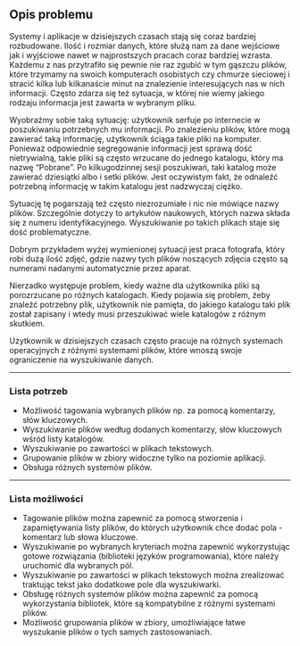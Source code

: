 ## Opis problemu

Systemy i aplikacje w dzisiejszych czasach stają się coraz bardziej rozbudowane. Ilość i rozmiar danych, które  służą nam za dane wejściowe jak i wyjściowe nawet w najprostszych pracach coraz bardziej wzrasta. Każdemu z nas przytrafiło się pewnie nie raz zgubić w tym gąszczu plików, które trzymamy na swoich komputerach osobistych czy chmurze sieciowej i stracić kilka lub kilkanaście minut na znalezienie interesujących nas w nich informacji. Często zdarza się też sytuacja, w której nie wiemy jakiego rodzaju informacja jest zawarta w wybranym pliku.

Wyobraźmy sobie taką sytuację: użytkownik serfuje po internecie w poszukiwaniu potrzebnych mu informacji. Po znalezieniu plików, które mogą zawierać taką informację, użytkownik ściąga takie pliki na komputer. Ponieważ odpowiednie segregowanie informacji jest sprawą dość nietrywialną, takie pliki są często wrzucane do jednego katalogu, który ma nazwę “Pobrane”. Po kilkugodzinnej sesji poszukiwań, taki katalog może zawierać dziesiątki albo i setki plików. Jest oczywistym fakt, że odnaleźć potrzebną informację w takim katalogu jest nadzwyczaj ciężko.

Sytuację tę pogarszają też często niezrozumiałe i nic nie mówiące nazwy plików. Szczególnie dotyczy to artykułów naukowych, których nazwa składa się z numeru identyfikacyjnego. Wyszukiwanie po takich plikach staje się dość problematyczne.

Dobrym przykładem wyżej wymienionej sytuacji jest praca fotografa, który robi dużą ilość zdjęć, gdzie nazwy tych plików noszących zdjęcia często są numerami nadanymi automatycznie przez aparat.

Nierzadko występuje problem, kiedy ważne dla użytkownika pliki są porozrzucane po różnych katalogach. Kiedy pojawia się problem, żeby znaleźć potrzebny plik, użytkownik nie pamięta, do jakiego katalogu taki plik został zapisany i wtedy musi przeszukiwać wiele katalogów z różnym skutkiem.

Użytkownik w dzisiejszych czasach często pracuje na różnych systemach operacyjnych z różnymi systemami plików, które wnoszą swoje ograniczenie na wyszukiwanie danych.

***

### Lista potrzeb

* Możliwość tagowania wybranych plików np. za pomocą komentarzy, słów kluczowych.
* Wyszukiwanie plików według dodanych komentarzy, słów kluczowych wśród listy katalogów.
* Wyszukiwanie po zawartości w plikach tekstowych.
* Grupowanie plików w zbiory widoczne tylko na poziomie aplikacji.
* Obsługa różnych systemów plików.

***

### Lista możliwości

* Tagowanie plików można zapewnić za pomocą stworzenia i zapamiętywania listy plików, do których użytkownik chce dodać pola - komentarz lub słowa kluczowe.
* Wyszukiwanie po wybranych kryteriach można zapewnić wykorzystując gotowe rozwiązania (biblioteki języków programowania), które należy uruchomić dla wybranych pól.
* Wyszukiwanie po zawartości w plikach tekstowych można zrealizować traktując tekst jako dodatkowe pole dla wyszukiwarki.
* Obsługę różnych systemów plików można zapewnić za pomocą wykorzystania bibliotek, które są kompatybilne z różnymi systemami plików.
* Możliwość grupowania plików w zbiory, umożliwiające łatwe wyszukanie plików o tych samych zastosowaniach.
